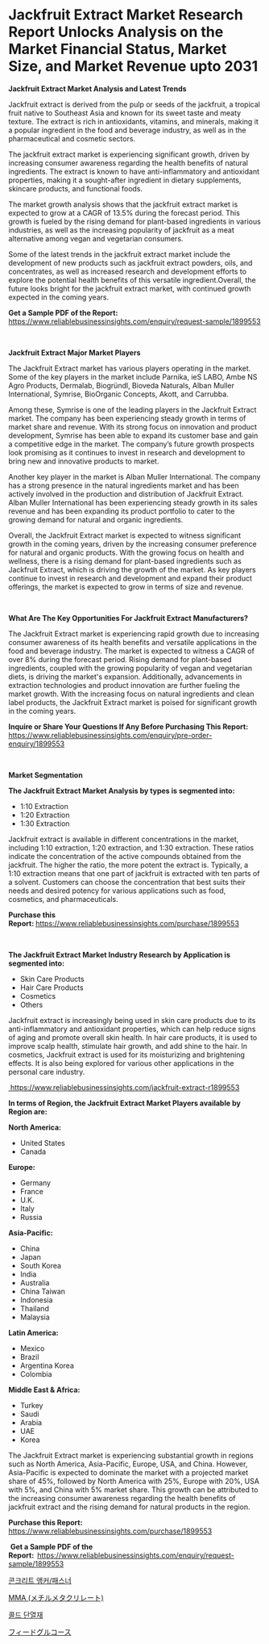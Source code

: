 <p><h1>Jackfruit Extract Market Research Report Unlocks Analysis on the Market Financial Status, Market Size, and Market Revenue upto 2031</h1></p><p><strong>Jackfruit Extract Market Analysis and Latest Trends</strong></p>
<p><p>Jackfruit extract is derived from the pulp or seeds of the jackfruit, a tropical fruit native to Southeast Asia and known for its sweet taste and meaty texture. The extract is rich in antioxidants, vitamins, and minerals, making it a popular ingredient in the food and beverage industry, as well as in the pharmaceutical and cosmetic sectors.</p><p>The jackfruit extract market is experiencing significant growth, driven by increasing consumer awareness regarding the health benefits of natural ingredients. The extract is known to have anti-inflammatory and antioxidant properties, making it a sought-after ingredient in dietary supplements, skincare products, and functional foods.</p><p>The market growth analysis shows that the jackfruit extract market is expected to grow at a CAGR of 13.5% during the forecast period. This growth is fueled by the rising demand for plant-based ingredients in various industries, as well as the increasing popularity of jackfruit as a meat alternative among vegan and vegetarian consumers.</p><p>Some of the latest trends in the jackfruit extract market include the development of new products such as jackfruit extract powders, oils, and concentrates, as well as increased research and development efforts to explore the potential health benefits of this versatile ingredient.Overall, the future looks bright for the jackfruit extract market, with continued growth expected in the coming years.</p></p>
<p><strong>Get a Sample PDF of the Report:&nbsp;</strong> <a href="https://www.reliablebusinessinsights.com/enquiry/request-sample/1899553">https://www.reliablebusinessinsights.com/enquiry/request-sample/1899553</a></p>
<p>&nbsp;</p>
<p><strong>Jackfruit Extract Major Market Players</strong></p>
<p><p>The Jackfruit Extract market has various players operating in the market. Some of the key players in the market include Parnika, ieS LABO, Ambe NS Agro Products, Dermalab, Biogründl, Bioveda Naturals, Alban Muller International, Symrise, BioOrganic Concepts, Akott, and Carrubba.</p><p>Among these, Symrise is one of the leading players in the Jackfruit Extract market. The company has been experiencing steady growth in terms of market share and revenue. With its strong focus on innovation and product development, Symrise has been able to expand its customer base and gain a competitive edge in the market. The company’s future growth prospects look promising as it continues to invest in research and development to bring new and innovative products to market.</p><p>Another key player in the market is Alban Muller International. The company has a strong presence in the natural ingredients market and has been actively involved in the production and distribution of Jackfruit Extract. Alban Muller International has been experiencing steady growth in its sales revenue and has been expanding its product portfolio to cater to the growing demand for natural and organic ingredients.</p><p>Overall, the Jackfruit Extract market is expected to witness significant growth in the coming years, driven by the increasing consumer preference for natural and organic products. With the growing focus on health and wellness, there is a rising demand for plant-based ingredients such as Jackfruit Extract, which is driving the growth of the market. As key players continue to invest in research and development and expand their product offerings, the market is expected to grow in terms of size and revenue.</p></p>
<p>&nbsp;</p>
<p><strong>What Are The Key Opportunities For Jackfruit Extract Manufacturers?</strong></p>
<p><p>The Jackfruit Extract market is experiencing rapid growth due to increasing consumer awareness of its health benefits and versatile applications in the food and beverage industry. The market is expected to witness a CAGR of over 8% during the forecast period. Rising demand for plant-based ingredients, coupled with the growing popularity of vegan and vegetarian diets, is driving the market's expansion. Additionally, advancements in extraction technologies and product innovation are further fueling the market growth. With the increasing focus on natural ingredients and clean label products, the Jackfruit Extract market is poised for significant growth in the coming years.</p></p>
<p><strong>Inquire or Share Your Questions If Any Before Purchasing This Report:</strong> <a href="https://www.reliablebusinessinsights.com/enquiry/pre-order-enquiry/1899553">https://www.reliablebusinessinsights.com/enquiry/pre-order-enquiry/1899553</a></p>
<p>&nbsp;</p>
<p><strong>Market Segmentation</strong></p>
<p><strong>The Jackfruit Extract Market Analysis by types is segmented into:</strong></p>
<p><ul><li>1:10 Extraction</li><li>1:20 Extraction</li><li>1:30 Extraction</li></ul></p>
<p><p>Jackfruit extract is available in different concentrations in the market, including 1:10 extraction, 1:20 extraction, and 1:30 extraction. These ratios indicate the concentration of the active compounds obtained from the jackfruit. The higher the ratio, the more potent the extract is. Typically, a 1:10 extraction means that one part of jackfruit is extracted with ten parts of a solvent. Customers can choose the concentration that best suits their needs and desired potency for various applications such as food, cosmetics, and pharmaceuticals.</p></p>
<p><strong>Purchase this Report:&nbsp;</strong><a href="https://www.reliablebusinessinsights.com/purchase/1899553">https://www.reliablebusinessinsights.com/purchase/1899553</a></p>
<p>&nbsp;</p>
<p><strong>The Jackfruit Extract Market Industry Research by Application is segmented into:</strong></p>
<p><ul><li>Skin Care Products</li><li>Hair Care Products</li><li>Cosmetics</li><li>Others</li></ul></p>
<p><p>Jackfruit extract is increasingly being used in skin care products due to its anti-inflammatory and antioxidant properties, which can help reduce signs of aging and promote overall skin health. In hair care products, it is used to improve scalp health, stimulate hair growth, and add shine to the hair. In cosmetics, Jackfruit extract is used for its moisturizing and brightening effects. It is also being explored for various other applications in the personal care industry.</p></p>
<p><a href="https://www.reliablebusinessinsights.com/jackfruit-extract-r1899553">&nbsp;https://www.reliablebusinessinsights.com/jackfruit-extract-r1899553</a></p>
<p><strong>In terms of Region, the Jackfruit Extract Market Players available by Region are:</strong></p>
<p>
    <p> <strong> North America: </strong>
        <ul>
            <li>United States</li>
            <li>Canada</li>
        </ul>
        </p> 
    <p> <strong> Europe: </strong>
        <ul>
            <li>Germany</li>
            <li>France</li>
            <li>U.K.</li>
            <li>Italy</li>
            <li>Russia</li>
        </ul>
        </p> 
    <p> <strong> Asia-Pacific: </strong>
        <ul>
            <li>China</li>
            <li>Japan</li>
            <li>South Korea</li>
            <li>India</li>
            <li>Australia</li>
            <li>China Taiwan</li>
            <li>Indonesia</li>
            <li>Thailand</li>
            <li>Malaysia</li>
        </ul>
        </p> 
    <p> <strong> Latin America: </strong>
        <ul>
            <li>Mexico</li>
            <li>Brazil</li>
            <li>Argentina Korea</li>
            <li>Colombia</li>
        </ul>
        </p> 
    <p> <strong> Middle East & Africa: </strong>
        <ul>
            <li>Turkey</li>
            <li>Saudi</li>
            <li>Arabia</li>
            <li>UAE</li>
            <li>Korea</li>
        </ul>
    </p>
    </p>
<p><p>The Jackfruit Extract market is experiencing substantial growth in regions such as North America, Asia-Pacific, Europe, USA, and China. However, Asia-Pacific is expected to dominate the market with a projected market share of 45%, followed by North America with 25%, Europe with 20%, USA with 5%, and China with 5% market share. This growth can be attributed to the increasing consumer awareness regarding the health benefits of jackfruit extract and the rising demand for natural products in the region.</p></p>
<p><strong>Purchase this Report: </strong><a href="https://www.reliablebusinessinsights.com/purchase/1899553">https://www.reliablebusinessinsights.com/purchase/1899553</a></p>
<p>&nbsp;<strong>Get a Sample PDF of the Report:&nbsp;&nbsp;</strong><a href="https://www.reliablebusinessinsights.com/enquiry/request-sample/1899553">https://www.reliablebusinessinsights.com/enquiry/request-sample/1899553</a></p>
<p><strong></strong></p>
<p><p><a href="https://medium.com/@nikitaschaefer/%EC%BD%98%ED%81%AC%EB%A6%AC%ED%8A%B8-%EC%95%B5%EC%BB%A4-%EA%B3%A0%EC%A0%95%EC%9E%A5%EC%B9%98-%EC%8B%9C%EC%9E%A5-%EC%A0%90%EC%9C%A0%EC%9C%A8-%EB%B0%8F-%EC%8B%9C%EC%9E%A5-%EB%B6%84%EC%84%9D-%EC%84%B1%EC%9E%A5-%EC%B6%94%EC%84%B8-%EB%B0%8F-2024%EB%85%84%EB%B6%80%ED%84%B0-2031%EB%85%84%EA%B9%8C%EC%A7%80%EC%9D%98-%EC%98%88%EC%B8%A1-80d08e05bc69">콘크리트 앵커/패스너</a></p><p><a href="https://medium.com/@nicholasallan19/mma-%E3%83%A1%E3%83%81%E3%83%AB%E3%83%A1%E3%82%BF%E3%82%AF%E3%83%AA%E3%83%AC%E3%83%BC%E3%83%88-%E5%B8%82%E5%A0%B4%E8%A6%8F%E6%A8%A1%E3%81%8A%E3%82%88%E3%81%B3%E3%82%B7%E3%82%A7%E3%82%A2%E5%88%86%E6%9E%90-%E6%88%90%E9%95%B7%E3%83%88%E3%83%AC%E3%83%B3%E3%83%89%E3%81%8A%E3%82%88%E3%81%B3%E4%BA%88%E6%B8%AC-2024%E5%B9%B4-2031%E5%B9%B4-d088b6e0c8d8">MMA (メチルメタクリレート)</a></p><p><a href="https://medium.com/@nikitaschaefer/%ED%95%9C%EA%B5%AD%EC%96%B4-%EB%83%89%EB%B0%A9-%EC%A0%88%EC%97%B0-%EC%9E%AC%EB%A3%8C-%EC%82%B0%EC%97%85-%EB%B6%84%EC%84%9D-%EB%B3%B4%EA%B3%A0%EC%84%9C-%EC%8B%9C%EC%9E%A5-%EA%B7%9C%EB%AA%A8-%EC%A0%90%EC%9C%A0%EC%9C%A8-%EC%9D%91%EC%9A%A9-%ED%94%84%EB%A1%9C%EA%B7%B8%EB%9E%A8-%EC%A7%80%EC%97%AD-%EA%B2%BD%EC%9F%81-%EC%A0%84%EB%9E%B5%EB%B3%84-%ED%8A%B8%EB%A0%8C%EB%93%9C-2024-2031-61a70727df90">콜드 단열재</a></p><p><a href="https://medium.com/@nicholasallan19/%E3%82%B0%E3%83%AB%E3%82%B3%E3%83%BC%E3%82%B9%E3%81%AE%E5%B8%82%E5%A0%B4%E5%8B%95%E5%90%91%E3%81%A8%E5%88%86%E6%9E%90-%E5%B0%86%E6%9D%A5%E3%81%AE%E6%88%90%E9%95%B7%E3%81%AE%E6%A9%9F%E4%BC%9A%E3%81%A8%E8%AA%B2%E9%A1%8C-2024%E5%B9%B4-2031%E5%B9%B4-6df2c844cdff">フィードグルコース</a></p></p>